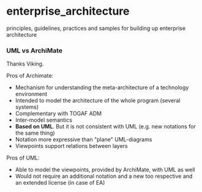 # enterprise_architecture
principles, guidelines, practices and samples for building up enterprise architecture



### UML vs ArchiMate

Thanks Viking.

Pros of Archimate:

- Mechanism for understanding the meta-architecture of a technology environment
- Intended to model the architecture of the whole program (several systems)
- Complementary with TOGAF ADM
- Inter-model semantics
- __Based on UML__. But it is not consistent with UML (e.g. new notations for the same thing)
- Notation more expressive than "plane" UML-diagrams
- Viewpoints support relations between layers

Pros of UML:

- Able to model the viewpoints, provided by ArchiMate, with UML as well
- Would not require an additional notation and a new too respective and an extended license (in case of EA)

